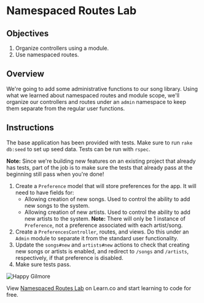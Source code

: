 # Namespaced Routes Lab

## Objectives

1. Organize controllers using a module.
2. Use namespaced routes.

## Overview

We're going to add some administrative functions to our song library.
Using what we learned about namespaced routes and module scope, we'll
organize our controllers and routes under an `admin` namespace to keep
them separate from the regular user functions.

## Instructions

The base application has been provided with tests. Make sure to run
`rake db:seed` to set up seed data. Tests can be run with `rspec`.

**Note:** Since we're building new features on an existing project that
already has tests, part of the job is to make sure the tests that
already pass at the beginning still pass when you're done!

1. Create a `Preference` model that will store preferences for the app. It will need
   to have fields for:
   * Allowing creation of new songs. Used to control the ability to add new songs to the system.
   * Allowing creation of new artists. Used to control the ability to add new artists to the system.
   **Note:** There will only be 1 instance of `Preference`, not a preference associated with each artist/song.
2. Create a `PreferencesController`, routes, and views. Do this under an `Admin` module to separate it from the standard user functionality.
3. Update the `songs#new` and `artists#new` actions to check that creating new songs or artists is enabled, and redirect to `/songs` and `/artists`, respectively, if that preference is disabled.
4. Make sure tests pass.

![Happy Gilmore](http://i.giphy.com/h2Q9ZYee54UOk.gif)

<p data-visibility='hidden'>View <a href='https://learn.co/lessons/namespaced-routes-lab' title='Namespaced Routes Lab'>Namespaced Routes Lab</a> on Learn.co and start learning to code for free.</p>
